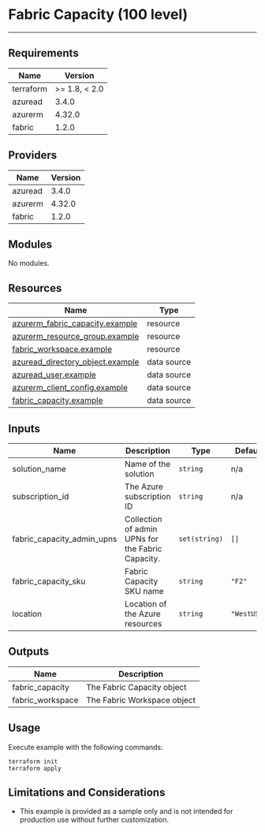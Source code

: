 <!-- BEGIN_TF_DOCS -->
# Fabric Capacity (100 level)

---

## Requirements

| Name      | Version       |
|-----------|---------------|
| terraform | >= 1.8, < 2.0 |
| azuread   | 3.4.0         |
| azurerm   | 4.32.0        |
| fabric    | 1.2.0         |

## Providers

| Name    | Version |
|---------|---------|
| azuread | 3.4.0   |
| azurerm | 4.32.0  |
| fabric  | 1.2.0   |

## Modules

No modules.

## Resources

| Name                                                                                                                                   | Type        |
|----------------------------------------------------------------------------------------------------------------------------------------|-------------|
| [azurerm_fabric_capacity.example](https://registry.terraform.io/providers/hashicorp/azurerm/4.32.0/docs/resources/fabric_capacity)     | resource    |
| [azurerm_resource_group.example](https://registry.terraform.io/providers/hashicorp/azurerm/4.32.0/docs/resources/resource_group)       | resource    |
| [fabric_workspace.example](https://registry.terraform.io/providers/microsoft/fabric/1.2.0/docs/resources/workspace)                    | resource    |
| [azuread_directory_object.example](https://registry.terraform.io/providers/hashicorp/azuread/3.4.0/docs/data-sources/directory_object) | data source |
| [azuread_user.example](https://registry.terraform.io/providers/hashicorp/azuread/3.4.0/docs/data-sources/user)                         | data source |
| [azurerm_client_config.example](https://registry.terraform.io/providers/hashicorp/azurerm/4.32.0/docs/data-sources/client_config)      | data source |
| [fabric_capacity.example](https://registry.terraform.io/providers/microsoft/fabric/1.2.0/docs/data-sources/capacity)                   | data source |

## Inputs

| Name                          | Description                                       | Type          | Default     | Required |
|-------------------------------|---------------------------------------------------|---------------|-------------|:--------:|
| solution\_name                | Name of the solution                              | `string`      | n/a         |   yes    |
| subscription\_id              | The Azure subscription ID                         | `string`      | n/a         |   yes    |
| fabric\_capacity\_admin\_upns | Collection of admin UPNs for the Fabric Capacity. | `set(string)` | `[]`        |    no    |
| fabric\_capacity\_sku         | Fabric Capacity SKU name                          | `string`      | `"F2"`      |    no    |
| location                      | Location of the Azure resources                   | `string`      | `"WestUS3"` |    no    |

## Outputs

| Name              | Description                 |
|-------------------|-----------------------------|
| fabric\_capacity  | The Fabric Capacity object  |
| fabric\_workspace | The Fabric Workspace object |

## Usage

Execute example with the following commands:

```shell
terraform init
terraform apply
```

## Limitations and Considerations

- This example is provided as a sample only and is not intended for production use without further customization.
<!-- END_TF_DOCS -->